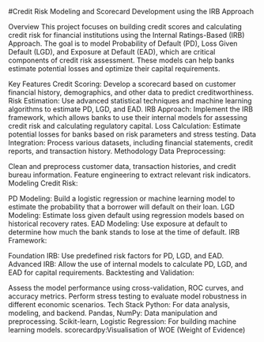 #Credit Risk Modeling and Scorecard Development using the IRB Approach


Overview
This project focuses on building credit scores and calculating credit risk for financial institutions using the Internal Ratings-Based (IRB) Approach. The goal is to model Probability of Default (PD), Loss Given Default (LGD), and Exposure at Default (EAD), which are critical components of credit risk assessment. These models can help banks estimate potential losses and optimize their capital requirements.

Key Features
Credit Scoring: Develop a scorecard based on customer financial history, demographics, and other data to predict creditworthiness.
Risk Estimation: Use advanced statistical techniques and machine learning algorithms to estimate PD, LGD, and EAD.
IRB Approach: Implement the IRB framework, which allows banks to use their internal models for assessing credit risk and calculating regulatory capital.
Loss Calculation: Estimate potential losses for banks based on risk parameters and stress testing.
Data Integration: Process various datasets, including financial statements, credit reports, and transaction history.
Methodology
Data Preprocessing:

Clean and preprocess customer data, transaction histories, and credit bureau information.
Feature engineering to extract relevant risk indicators.
Modeling Credit Risk:

PD Modeling: Build a logistic regression or machine learning model to estimate the probability that a borrower will default on their loan.
LGD Modeling: Estimate loss given default using regression models based on historical recovery rates.
EAD Modeling: Use exposure at default to determine how much the bank stands to lose at the time of default.
IRB Framework:

Foundation IRB: Use predefined risk factors for PD, LGD, and EAD.
Advanced IRB: Allow the use of internal models to calculate PD, LGD, and EAD for capital requirements.
Backtesting and Validation:

Assess the model performance using cross-validation, ROC curves, and accuracy metrics.
Perform stress testing to evaluate model robustness in different economic scenarios.
Tech Stack
Python: For data analysis, modeling, and backend.
Pandas, NumPy: Data manipulation and preprocessing.
Scikit-learn, Logistic Regression: For building machine learning models.
scorecardpy:Visualisation of WOE (Weight of Evidence)
